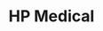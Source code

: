 ---
title: "HP Medical"
url: /cochabamba/hp-medical-parque-carlos-de-la-torre/
shop: suministros médicos
---